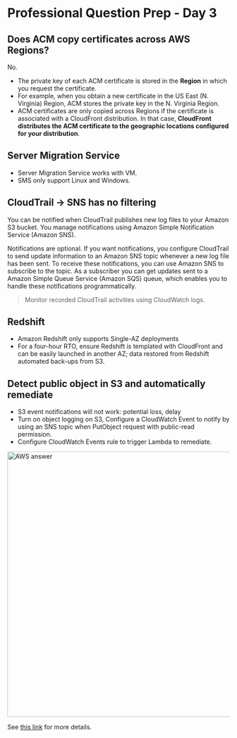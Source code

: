 # Professional Question Prep - Day 3

##  Does ACM copy certificates across AWS Regions?
No. 
- The private key of each ACM certificate is stored in the **Region** in which you request the certificate. 
- For example, when you obtain a new certificate in the US East (N. Virginia) Region, ACM stores the private key in the N. Virginia Region. 
- ACM certificates are only copied across Regions if the certificate is associated with a CloudFront distribution. In that case, **CloudFront distributes the ACM certificate to the geographic locations configured for your distribution**.

## Server Migration Service
- Server Migration Service works with VM.
- SMS only support Linux and Windows.

## CloudTrail -> SNS has no filtering
You can be notified when CloudTrail publishes new log files to your Amazon S3 bucket. You manage notifications using Amazon Simple Notification Service (Amazon SNS).

Notifications are optional. If you want notifications, you configure CloudTrail to send update information to an Amazon SNS topic whenever a new log file has been sent. To receive these notifications, you can use Amazon SNS to subscribe to the topic. As a subscriber you can get updates sent to a Amazon Simple Queue Service (Amazon SQS) queue, which enables you to handle these notifications programmatically.

> Monitor recorded CloudTrail activities using CloudWatch logs.

## Redshift
- Amazon Redshift only supports Single-AZ deployments
- For a four-hour RTO, ensure Redshift is templated with CloudFront and can be easily launched in another AZ; data restored from Redshift automated back-ups from S3.

## Detect public object in S3 and automatically remediate
- S3 event notifications will not work: potential loss, delay
- Turn on object logging on S3, Configure a CloudWatch Event to notify by using an SNS topic when PutObject request with public-read permission.
- Configure CloudWatch Events rule to trigger Lambda to remediate.

<img src="https://d2908q01vomqb2.cloudfront.net/22d200f8670dbdb3e253a90eee5098477c95c23d/2017/01/25/Diagram1-012417-MT.png" width="600px" alt="AWS answer"/>

See [this link](https://aws.amazon.com/blogs/security/how-to-detect-and-automatically-remediate-unintended-permissions-in-amazon-s3-object-acls-with-cloudwatch-events/) for more details.


